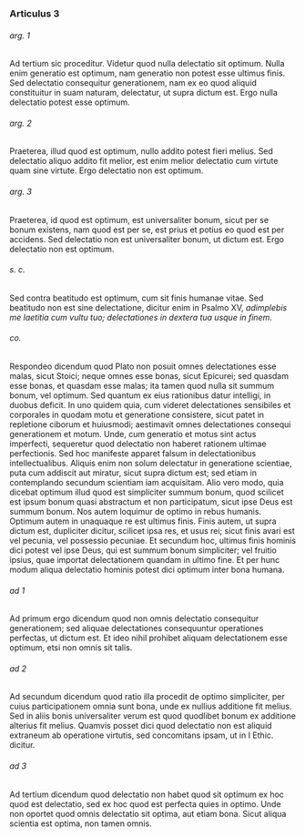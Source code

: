 ### Articulus 3

###### arg. 1
Ad tertium sic proceditur. Videtur quod nulla delectatio sit optimum. Nulla enim generatio est optimum, nam generatio non potest esse ultimus finis. Sed delectatio consequitur generationem, nam ex eo quod aliquid constituitur in suam naturam, delectatur, ut supra dictum est. Ergo nulla delectatio potest esse optimum.

###### arg. 2
Praeterea, illud quod est optimum, nullo addito potest fieri melius. Sed delectatio aliquo addito fit melior, est enim melior delectatio cum virtute quam sine virtute. Ergo delectatio non est optimum.

###### arg. 3
Praeterea, id quod est optimum, est universaliter bonum, sicut per se bonum existens, nam quod est per se, est prius et potius eo quod est per accidens. Sed delectatio non est universaliter bonum, ut dictum est. Ergo delectatio non est optimum.

###### s. c.
Sed contra beatitudo est optimum, cum sit finis humanae vitae. Sed beatitudo non est sine delectatione, dicitur enim in Psalmo XV, *adimplebis me laetitia cum vultu tuo; delectationes in dextera tua usque in finem*.

###### co.
Respondeo dicendum quod Plato non posuit omnes delectationes esse malas, sicut Stoici; neque omnes esse bonas, sicut Epicurei; sed quasdam esse bonas, et quasdam esse malas; ita tamen quod nulla sit summum bonum, vel optimum. Sed quantum ex eius rationibus datur intelligi, in duobus deficit. In uno quidem quia, cum videret delectationes sensibiles et corporales in quodam motu et generatione consistere, sicut patet in repletione ciborum et huiusmodi; aestimavit omnes delectationes consequi generationem et motum. Unde, cum generatio et motus sint actus imperfecti, sequeretur quod delectatio non haberet rationem ultimae perfectionis. Sed hoc manifeste apparet falsum in delectationibus intellectualibus. Aliquis enim non solum delectatur in generatione scientiae, puta cum addiscit aut miratur, sicut supra dictum est; sed etiam in contemplando secundum scientiam iam acquisitam. Alio vero modo, quia dicebat optimum illud quod est simpliciter summum bonum, quod scilicet est ipsum bonum quasi abstractum et non participatum, sicut ipse Deus est summum bonum. Nos autem loquimur de optimo in rebus humanis. Optimum autem in unaquaque re est ultimus finis. Finis autem, ut supra dictum est, dupliciter dicitur, scilicet ipsa res, et usus rei; sicut finis avari est vel pecunia, vel possessio pecuniae. Et secundum hoc, ultimus finis hominis dici potest vel ipse Deus, qui est summum bonum simpliciter; vel fruitio ipsius, quae importat delectationem quandam in ultimo fine. Et per hunc modum aliqua delectatio hominis potest dici optimum inter bona humana.

###### ad 1
Ad primum ergo dicendum quod non omnis delectatio consequitur generationem; sed aliquae delectationes consequuntur operationes perfectas, ut dictum est. Et ideo nihil prohibet aliquam delectationem esse optimum, etsi non omnis sit talis.

###### ad 2
Ad secundum dicendum quod ratio illa procedit de optimo simpliciter, per cuius participationem omnia sunt bona, unde ex nullius additione fit melius. Sed in aliis bonis universaliter verum est quod quodlibet bonum ex additione alterius fit melius. Quamvis posset dici quod delectatio non est aliquid extraneum ab operatione virtutis, sed concomitans ipsam, ut in I Ethic. dicitur.

###### ad 3
Ad tertium dicendum quod delectatio non habet quod sit optimum ex hoc quod est delectatio, sed ex hoc quod est perfecta quies in optimo. Unde non oportet quod omnis delectatio sit optima, aut etiam bona. Sicut aliqua scientia est optima, non tamen omnis.

